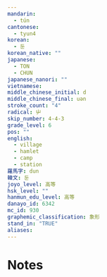 ```yaml
---
mandarin:
  - tún
cantonese:
  - tyun4
korean:
  - 둔
korean_native: ""
japanese:
  - TON
  - CHUN
japanese_nanori: ""
vietnamese:
middle_chinese_initial: d
middle_chinese_final: uən
stroke_count: "4"
radical: 屮
skip_number: 4-4-3
grade_level: 6
pos: ""
english:
  - village
  - hamlet
  - camp
  - station
羅馬字: dun
韓文: 둔
joyo_level: 高等
hsk_level: ""
hanmun_edu_level: 高等
danayo_id: 6342
mc_id: 930
graphemic_classification: 象形
stand_in: "TRUE"
aliases:
---
```


# Notes
